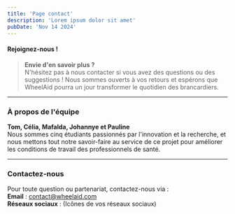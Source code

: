 ```yaml
---
title: 'Page contact'
description: 'Lorem ipsum dolor sit amet'
pubDate: 'Nov 14 2024'
---
```


#### **Rejoignez-nous !**
> **Envie d'en savoir plus ?**  
N'hésitez pas à nous contacter si vous avez des questions ou des suggestions ! Nous sommes ouverts à vos retours et espérons que WheelAid pourra un jour transformer le quotidien des brancardiers.

---

### **À propos de l'équipe**

**Tom, Célia, Mafalda, Johannye et Pauline**  
Nous sommes cinq étudiants passionnés par l'innovation et la recherche, et nous mettons tout notre savoir-faire au service de ce projet pour améliorer les conditions de travail des professionnels de santé.

---

### **Contactez-nous**

Pour toute question ou partenariat, contactez-nous via :  
**Email** : contact@wheelaid.com  
**Réseaux sociaux** : (Icônes de vos réseaux sociaux)  
